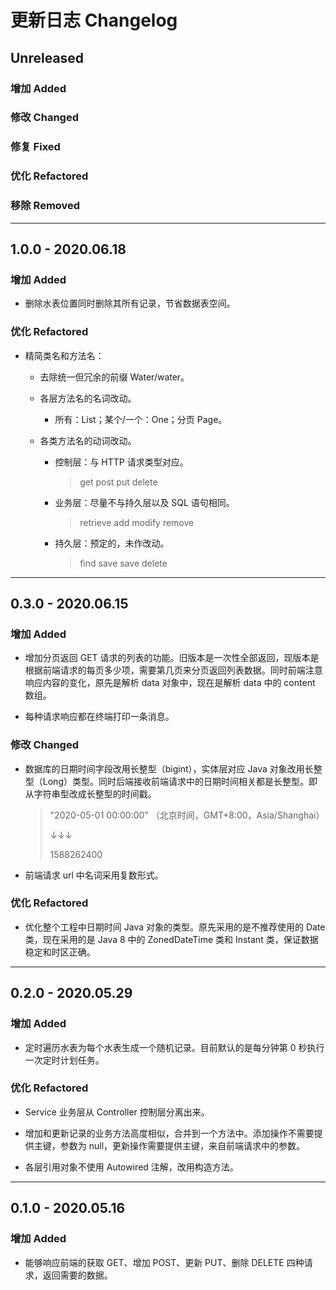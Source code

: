 # 更新日志 Changelog

## Unreleased

### 增加 Added

### 修改 Changed

### 修复 Fixed

### 优化 Refactored

### 移除 Removed

---

## 1.0.0 - 2020.06.18

### 增加 Added

- 删除水表位置同时删除其所有记录，节省数据表空间。

### 优化 Refactored

- 精简类名和方法名：

  - 去除统一但冗余的前缀 Water/water。

  - 各层方法名的名词改动。

    - 所有：List；某个/一个：One；分页 Page。

  - 各类方法名的动词改动。

    - 控制层：与 HTTP 请求类型对应。

      > get post put delete

    - 业务层：尽量不与持久层以及 SQL 语句相同。

      > retrieve add modify remove

    - 持久层：预定的，未作改动。

      > find save save delete

---

## 0.3.0 - 2020.06.15

### 增加 Added

- 增加分页返回 GET 请求的列表的功能。旧版本是一次性全部返回，现版本是根据前端请求的每页多少项，需要第几页来分页返回列表数据。同时前端注意响应内容的变化，原先是解析 data 对象中，现在是解析 data 中的 content 数组。

- 每种请求响应都在终端打印一条消息。

### 修改 Changed

- 数据库的日期时间字段改用长整型（bigint），实体层对应 Java 对象改用长整型（Long）类型。同时后端接收前端请求中的日期时间相关都是长整型。即从字符串型改成长整型的时间戳。

  > "2020-05-01 00:00:00" （北京时间，GMT+8:00，Asia/Shanghai）
  >
  > ↓↓↓
  >
  > 1588262400

- 前端请求 url 中名词采用复数形式。

### 优化 Refactored

- 优化整个工程中日期时间 Java 对象的类型。原先采用的是不推荐使用的 Date 类，现在采用的是 Java 8 中的 ZonedDateTime 类和 Instant 类，保证数据稳定和时区正确。

---

## 0.2.0 - 2020.05.29

### 增加 Added

- 定时遍历水表为每个水表生成一个随机记录。目前默认的是每分钟第 0 秒执行一次定时计划任务。

### 优化 Refactored

- Service 业务层从 Controller 控制层分离出来。

- 增加和更新记录的业务方法高度相似，合并到一个方法中。添加操作不需要提供主键，参数为 null，更新操作需要提供主键，来自前端请求中的参数。

- 各层引用对象不使用 Autowired 注解，改用构造方法。

---

## 0.1.0 - 2020.05.16

### 增加 Added

- 能够响应前端的获取 GET、增加 POST、更新 PUT、删除 DELETE 四种请求，返回需要的数据。
